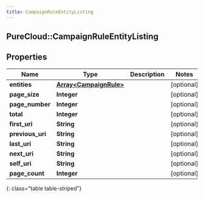 ```yaml
---
title: CampaignRuleEntityListing
---
```

## PureCloud::CampaignRuleEntityListing

## Properties

|Name | Type | Description | Notes|
|------------ | ------------- | ------------- | -------------|
| **entities** | [**Array&lt;CampaignRule&gt;**](CampaignRule.html) |  | [optional] |
| **page_size** | **Integer** |  | [optional] |
| **page_number** | **Integer** |  | [optional] |
| **total** | **Integer** |  | [optional] |
| **first_uri** | **String** |  | [optional] |
| **previous_uri** | **String** |  | [optional] |
| **last_uri** | **String** |  | [optional] |
| **next_uri** | **String** |  | [optional] |
| **self_uri** | **String** |  | [optional] |
| **page_count** | **Integer** |  | [optional] |
{: class="table table-striped"}


